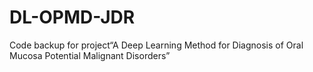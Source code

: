 # DL-OPMD-JDR
Code backup for project“A Deep Learning Method for Diagnosis of Oral Mucosa Potential Malignant Disorders”
